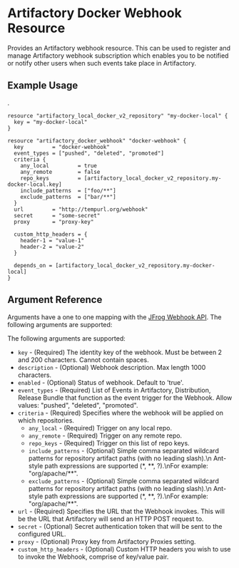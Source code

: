 # Artifactory Docker Webhook Resource

Provides an Artifactory webhook resource. This can be used to register and manage Artifactory webhook subscription which enables you to be notified or notify other users when such events take place in Artifactory.

## Example Usage
.
```hcl
resource "artifactory_local_docker_v2_repository" "my-docker-local" {
  key = "my-docker-local"
}

resource "artifactory_docker_webhook" "docker-webhook" {
  key         = "docker-webhook"
  event_types = ["pushed", "deleted", "promoted"]
  criteria {
    any_local         = true
    any_remote        = false
    repo_keys         = [artifactory_local_docker_v2_repository.my-docker-local.key]
    include_patterns  = ["foo/**"]
    exclude_patterns  = ["bar/**"]
  }
  url         = "http://tempurl.org/webhook"
  secret      = "some-secret"
  proxy       = "proxy-key"

  custom_http_headers = {
    header-1 = "value-1"
    header-2 = "value-2"
  }

  depends_on = [artifactory_local_docker_v2_repository.my-docker-local]
}
```

## Argument Reference

Arguments have a one to one mapping with the [JFrog Webhook API](https://www.jfrog.com/confluence/display/JFROG/Artifactory+REST+API). The following arguments are supported:

The following arguments are supported:

* `key` - (Required) The identity key of the webhook. Must be between 2 and 200 characters. Cannot contain spaces.
* `description` - (Optional) Webhook description. Max length 1000 characters.
* `enabled` - (Optional) Status of webhook. Default to 'true'.
* `event_types` - (Required) List of Events in Artifactory, Distribution, Release Bundle that function as the event trigger for the Webhook. Allow values: "pushed", "deleted", "promoted".
* `criteria` - (Required) Specifies where the webhook will be applied on which repositories.
  * `any_local` - (Required) Trigger on any local repo.
  * `any_remote` - (Required) Trigger on any remote repo.
  * `repo_keys` - (Required) Trigger on this list of repo keys.
  * `include_patterns` - (Optional) Simple comma separated wildcard patterns for repository artifact paths (with no leading slash).\n Ant-style path expressions are supported (*, *\*, ?).\nFor example: "org/apache/**".
  * `exclude_patterns` - (Optional) Simple comma separated wildcard patterns for repository artifact paths (with no leading slash).\n Ant-style path expressions are supported (*, *\*, ?).\nFor example: "org/apache/**".
* `url` - (Required) Specifies the URL that the Webhook invokes. This will be the URL that Artifactory will send an HTTP POST request to.
* `secret` - (Optional) Secret authentication token that will be sent to the configured URL.
* `proxy` - (Optional) Proxy key from Artifactory Proxies setting.
* `custom_http_headers` - (Optional) Custom HTTP headers you wish to use to invoke the Webhook, comprise of key/value pair.
